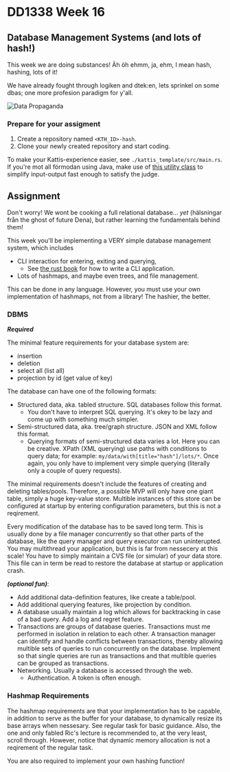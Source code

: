 # DD1338 Week 16

## Database Management Systems (and lots of hash!)

This week we are doing substances! Äh öh ehmm, ja, ehm, I mean hash, hashing, lots of it!

We have already fought through logiken and dtek:en, lets sprinkel on some dbas; one more profesion paradigm for y'all. 

![Data Propaganda](https://pics.me.me/excel-2016-desktop-app-is-this-a-database-the-users-42255119.png)

### Prepare for your assigment

1) Create a repository named `<KTH_ID>-hash`.
2) Clone your newly created repository and start coding.

To make your Kattis-experience easier, see `./kattis_template/src/main.rs`. If you're mot all förmodan using Java, make use of [this utility class](https://open.kattis.com/download/Kattio.java?1a0093=) to simplify input-output fast enough to satisfy the judge.

## Assignment

Don't worry! We wont be cooking a full relational database... _yet_ (hälsningar från the ghost of future Dena), but rather learning the fundamentals behind them!

This week you'll be implementing a VERY simple database management system, which includes
- CLI interaction for entering, exiting and querying,
  - See [the rust book](https://rust-cli.github.io/book/tutorial/index.html) for how to write a CLI application.
- Lots of hashmaps, and maybe even trees, and file management.

This can be done in any language. However, you must use your own implementation of hashmaps, not from a library! The hashier, the better.

### DBMS

***Required***

The minimal feature requirements for your database system are:
- insertion
- deletion
- select all (list all)
- projection by id (get value of key)

The database can have one of the following formats:
- Structured data, aka. tabled structure. SQL databases follow this format. 
  - You don't have to interpret SQL querying. It's okey to be lazy and come up with something much simpler.
- Semi-structured data, aka. tree/graph structure. JSON and XML follow this format. 
  - Querying formats of semi-structured data varies a lot. Here you can be creative. XPath (XML querying) use paths with conditions to query data; for example: `my/data/with[title="hash"]/lots/*`. Once again, you only have to implement very simple querying (literally only a couple of query requests).

The minimal requirements doesn't include the features of creating and deleting tables/pools. Therefore, a possible MVP will only have one giant table, simply a huge key-value store. Multible instances of this store can be configured at startup by entering configuration parameters, but this is not a reqirement. 

Every modification of the database has to be saved long term. This is usually done by a file manager concurrently so that other parts of the database, like the query manager and query executor can run uninterupted. You may multithread your application, but this is far from nessecery at this scale! You have to simply maintain a CVS file (or simular) of your data store. This file can in term be read to restore the database at startup or application crash. 

**_(optional fun)_**:
- Add additional data-definition features, like create a table/pool.
- Add additional querying features, like projection by condition.
- A database usually maintain a log which allows for backtracking in case of a bad query. Add a log and regret feature.
- Transactions are groups of database queries. Transactions must me performed in isolation in relation to each other. A transaction manager can identify and handle conflicts between transactions, thereby allowing multible sets of queries to run concurrently on the database. Implement so that single queries are run as transactions and that multible queries can be grouped as transactions. 
- Networking. Usually a database is accessed through the web. 
  - Authentication. A token is often enough.

### Hashmap Requirements

The hashmap requirements are that your implementation has to be capable, in addition to serve as the buffer for your database, to dynamically resize its base arrays when nessesary. See regular task for basic guidance. Also, the one and only fabled Ric's lecture is recommended to, at the very least, scroll through. However, notice that dynamic memory allocation is not a reqirement of the regular task. 

You are also required to implement your own hashing function!
